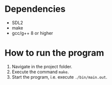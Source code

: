 # Dependencies
- SDL2
- make
- gcc/g++ 8 or higher

# How to run the program
1. Navigate in the project folder.
2. Execute the command `make`.
3. Start the program, i.e. execute `./bin/main.out`.
